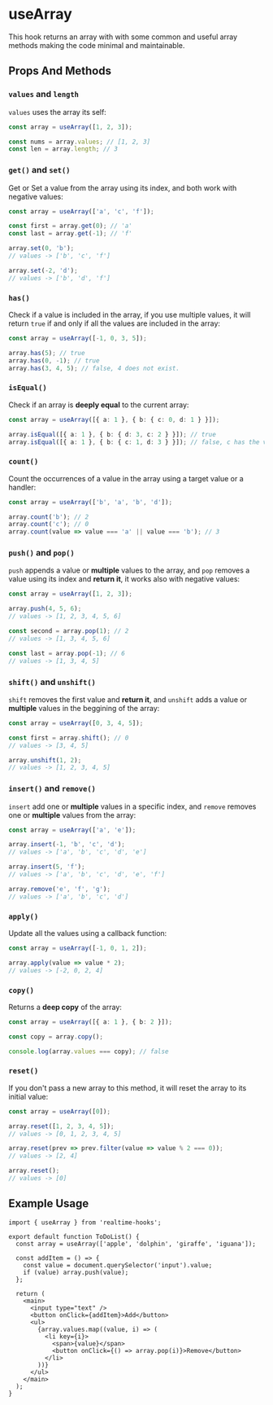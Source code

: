 # useArray

This hook returns an array with with some common and useful array methods making the code minimal and maintainable.

## Props And Methods

### `values` and `length`

`values` uses the array its self:

```ts
const array = useArray([1, 2, 3]);

const nums = array.values; // [1, 2, 3]
const len = array.length; // 3
```

### `get()` and `set()`

Get or Set a value from the array using its index, and both work with negative values:

```ts
const array = useArray(['a', 'c', 'f']);

const first = array.get(0); // 'a'
const last = array.get(-1); // 'f'

array.set(0, 'b');
// values -> ['b', 'c', 'f']

array.set(-2, 'd');
// values -> ['b', 'd', 'f']
```

### `has()`

Check if a value is included in the array, if you use multiple values, it will return `true` if and only if all the values are included in the array:

```ts
const array = useArray([-1, 0, 3, 5]);

array.has(5); // true
array.has(0, -1); // true
array.has(3, 4, 5); // false, 4 does not exist.
```

### `isEqual()`

Check if an array is **deeply equal** to the current array:

```ts
const array = useArray([{ a: 1 }, { b: { c: 0, d: 1 } }]);

array.isEqual([{ a: 1 }, { b: { d: 3, c: 2 } }]); // true
array.isEqual([{ a: 1 }, { b: { c: 1, d: 3 } }]); // false, c has the value 1 not 2
```

### `count()`

Count the occurrences of a value in the array using a target value or a handler:

```ts
const array = useArray(['b', 'a', 'b', 'd']);

array.count('b'); // 2
array.count('c'); // 0
array.count(value => value === 'a' || value === 'b'); // 3
```

### `push()` and `pop()`

`push` appends a value or **multiple** values to the array, and `pop` removes a value using its index and **return it**, it works also with negative values:

```ts
const array = useArray([1, 2, 3]);

array.push(4, 5, 6);
// values -> [1, 2, 3, 4, 5, 6]

const second = array.pop(1); // 2
// values -> [1, 3, 4, 5, 6]

const last = array.pop(-1); // 6
// values -> [1, 3, 4, 5]
```

### `shift()` and `unshift()`

`shift` removes the first value and **return it**, and `unshift` adds a value or **multiple** values in the beggining of the array:

```ts
const array = useArray([0, 3, 4, 5]);

const first = array.shift(); // 0
// values -> [3, 4, 5]

array.unshift(1, 2);
// values -> [1, 2, 3, 4, 5]
```

### `insert()` and `remove()`

`insert` add one or **multiple** values in a specific index, and `remove` removes one or **multiple** values from the array:

```ts
const array = useArray(['a', 'e']);

array.insert(-1, 'b', 'c', 'd');
// values -> ['a', 'b', 'c', 'd', 'e']

array.insert(5, 'f');
// values -> ['a', 'b', 'c', 'd', 'e', 'f']

array.remove('e', 'f', 'g');
// values -> ['a', 'b', 'c', 'd']
```

### `apply()`

Update all the values using a callback function:

```ts
const array = useArray([-1, 0, 1, 2]);

array.apply(value => value * 2);
// values -> [-2, 0, 2, 4]
```

### `copy()`

Returns a **deep copy** of the array:

```ts
const array = useArray([{ a: 1 }, { b: 2 }]);

const copy = array.copy();

console.log(array.values === copy); // false
```

### `reset()`

If you don't pass a new array to this method, it will reset the array to its initial value:

```ts
const array = useArray([0]);

array.reset([1, 2, 3, 4, 5]);
// values -> [0, 1, 2, 3, 4, 5]

array.reset(prev => prev.filter(value => value % 2 === 0));
// values -> [2, 4]

array.reset();
// values -> [0]
```

## Example Usage

```tsx
import { useArray } from 'realtime-hooks';

export default function ToDoList() {
  const array = useArray(['apple', 'dolphin', 'giraffe', 'iguana']);

  const addItem = () => {
    const value = document.querySelector('input').value;
    if (value) array.push(value);
  };

  return (
    <main>
      <input type="text" />
      <button onClick={addItem}>Add</button>
      <ul>
        {array.values.map((value, i) => (
          <li key={i}>
            <span>{value}</span>
            <button onClick={() => array.pop(i)}>Remove</button>
          </li>
        ))}
      </ul>
    </main>
  );
}
```
